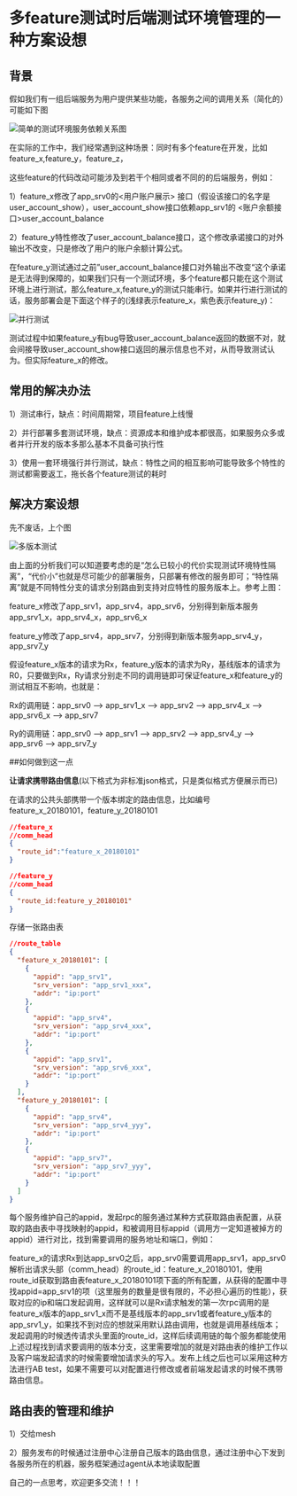 # 多feature测试时后端测试环境管理的一种方案设想

## 背景

假如我们有一组后端服务为用户提供某些功能，各服务之间的调用关系（简化的）可能如下图

![简单的测试环境服务依赖关系图](../pics/simple_test_evn.png)

在实际的工作中，我们经常遇到这种场景：同时有多个feature在开发，比如feature_x,feature_y，feature_z，

这些feature的代码改动可能涉及到若干个相同或者不同的的后端服务，例如：

1）feature_x修改了app_srv0的<用户账户展示> 接口（假设该接口的名字是user_account_show），user_account_show接口依赖app_srv1的 <账户余额接口>user_account_balance

2）feature_y特性修改了user_account_balance接口，这个修改承诺接口的对外输出不改变，只是修改了用户的账户余额计算公式。

在feature_y测试通过之前”user_account_balance接口对外输出不改变“这个承诺是无法得到保障的，如果我们只有一个测试环境，多个feature都只能在这个测试环境上进行测试，那么feature_x,feature_y的测试只能串行。如果并行进行测试的话，服务部署会是下面这个样子的(浅绿表示feature_x，紫色表示feature_y)：

![并行测试](../pics/simple_test_env_1.png)

测试过程中如果feature_y有bug导致user_account_balance返回的数据不对，就会间接导致user_account_show接口返回的展示信息也不对，从而导致测试认为。但实际feature_x的修改。

## 常用的解决办法

1）测试串行，缺点：时间周期常，项目feature上线慢

2）并行部署多套测试环境，缺点：资源成本和维护成本都很高，如果服务众多或者并行开发的版本多那么基本不具备可执行性

3）使用一套环境强行并行测试，缺点：特性之间的相互影响可能导致多个特性的测试都需要返工，拖长各个feature测试的耗时

## 解决方案设想

先不废话，上个图

![多版本测试](../pics/multi_test_env.png)

由上面的分析我们可以知道要考虑的是“怎么已较小的代价实现测试环境特性隔离”，“代价小”也就是尽可能少的部署服务，只部署有修改的服务即可；“特性隔离”就是不同特性分支的请求分别路由到支持对应特性的服务版本上。参考上图：

feature_x修改了app_srv1，app_srv4，app_srv6，分别得到新版本服务app_srv1_x，app_srv4\_x，app_srv6\_x

feature_y修改了app_srv4，app_srv7，分别得到新版本服务app_srv4_y，app_srv7\_y

假设feature_x版本的请求为Rx，feature_y版本的请求为Ry，基线版本的请求为R0，只要做到Rx，Ry请求分别走不同的调用链即可保证feature_x和feature_y的测试相互不影响，也就是：

Rx的调用链：app_srv0 —> app_srv1_x —> app_srv2 —> app_srv4\_x —> app_srv6\_x —> app_srv7

Ry的调用链：app_srv0 —> app_srv1 —> app_srv2 —> app_srv4\_y —> app_srv6 —> app_srv7\_y

##如何做到这一点

 __让请求携带路由信息__(以下格式为非标准json格式，只是类似格式方便展示而已)

在请求的公共头部携带一个版本绑定的路由信息，比如编号feature_x\_20180101，feature_y_20180101

```json
//feature_x
//comm_head
{
  "route_id":"feature_x_20180101"
}

//feature_y 
//comm_head
{
  "route_id:feature_y_20180101"
}
```

存储一张路由表

```json
//route_table
{
  "feature_x_20180101": [
    {
      "appid": "app_srv1",
      "srv_version": "app_srv1_xxx",
      "addr": "ip:port"
    },
    {
      "appid": "app_srv4",
      "srv_version": "app_srv4_xxx",
      "addr": "ip:port"
    },
    {
      "appid": "app_srv1",
      "srv_version": "app_srv6_xxx",
      "addr": "ip:port"
    }
  ],
  "feature_y_20180101": [
    {
      "appid": "app_srv4",
      "srv_version": "app_srv4_yyy",
      "addr": "ip:port"
    },
    {
      "appid": "app_srv7",
      "srv_version": "app_srv7_yyy",
      "addr": "ip:port"
    }
  ]
}
```

每个服务维护自己的appid，发起rpc的服务通过某种方式获取路由表配置，从获取的路由表中寻找映射的appid，和被调用目标appid（调用方一定知道被掉方的appid）进行对比，找到需要调用的服务地址和端口，例如：

feature_x的请求Rx到达app_srv0之后，app_srv0需要调用app_srv1，app_srv0解析出请求头部（comm_head）的route_id：feature_x_20180101，使用route\_id获取到路由表feature_x\_20180101项下面的所有配置，从获得的配置中寻找appid=app_srv1的项（这里服务的数量是很有限的，不必担心遍历的性能），获取对应的ip和端口发起调用，这样就可以是Rx请求触发的第一次rpc调用的是feature_x版本的app_srv1\_x而不是基线版本的app_srv1或者feature_y版本的app_srv1\_y，如果找不到对应的想就采用默认路由调用，也就是调用基线版本；发起调用的时候透传请求头里面的route_id，这样后续调用链的每个服务都能使用上述过程找到请求要调用的版本分支，这里需要增加的就是对路由表的维护工作以及客户端发起请求的时候需要增加请求头的写入。发布上线之后也可以采用这种方法进行AB test，如果不需要可以对配置进行修改或者前端发起请求的时候不携带路由信息。

## 路由表的管理和维护

1）交给mesh

2）服务发布的时候通过注册中心注册自己版本的路由信息，通过注册中心下发到各服务所在的机器，服务框架通过agent从本地读取配置



自己的一点思考，欢迎更多交流！！！



